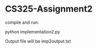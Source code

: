 # CS325-Assignment2

compile and run:

python implementation2.py

Output file will be imp2output.txt
